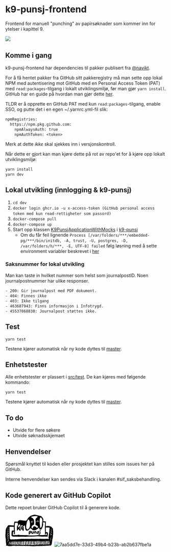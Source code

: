 # k9-punsj-frontend

Frontend for manuell "punching" av papirsøknader som kommer inn for ytelser i kapittel 9.

[![](https://github.com/navikt/k9-punsj-frontend/workflows/Build%20and%20deploy%20K9-punsj-frontend/badge.svg)](https://github.com/navikt/k9-punsj-frontend/actions?query=workflow%3A%22Build+and+deploy+K9-punsj-frontend%22)

## Komme i gang

k9-punsj-frontend har dependencies til pakker publisert fra [@navikt](https://github.com/navikt).

For å få hentet pakker fra GitHub sitt pakkeregistry må man sette opp lokal NPM med autentisering mot GitHub med en Personal Access Token (PAT) med `read:packages`-tilgang i lokalt utviklingsmiljø, før man gjør `yarn install`. GitHub har en guide på hvordan man gjør dette [her](https://docs.github.com/en/packages/working-with-a-github-packages-registry/working-with-the-npm-registry#authenticating-to-github-packages).

TLDR er å opprette en GitHub PAT med kun `read:packages`-tilgang, enable SSO, og putte det i en egen ~/.yarnrc.yml-fil slik:

```
npmRegistries:
  https://npm.pkg.github.com:
    npmAlwaysAuth: true
    npmAuthToken: <token>
```

Merk at dette _ikke_ skal sjekkes inn i versjonskontroll.

Når dette er gjort kan man kjøre dette på rot av repo'et for å kjøre opp lokalt utviklingsmiljø:

```
yarn install
yarn dev
```

## Lokal utvikling (innlogging & k9-punsj)

1. `cd dev`
2. `docker login ghcr.io -u x-access-token (GitHub personal access token med kun read-rettigheter som passord)`
3. `docker-compose pull`
4. `docker-compose up`
5. Start opp klassen [K9PunsjApplicationWithMocks](https://github.com/navikt/k9-punsj/blob/master/app/src/test/kotlin/no/nav/k9punsj/K9PunsjApplicationWithMocks.kt) i [k9-punsj](https://github.com/navikt/k9-punsj)
    - Om du får feil lignende `Process [/var/folders/***/embedded-pg/***/bin/initdb, -A, trust, -U, postgres, -D, /var/folders/h/***, -E, UTF-8] failed` følg løsning med å sette environment variabler beskrevet i [her](https://github.com/zonkyio/embedded-postgres/issues/11#issuecomment-533468269)

### Saksnummer for lokal utvikling

Man kan taste in hvilket nummer som helst som journalpostID. Noen journalpostnummer har ulike responser.

```
- 200: Gir journalpost med PDF dokument.
- 404: Finnes ikke
- 403: Ikke tilgang
- 463687943: Finns informasjon i Infotrygd.
- 45537868838: Journalpost støttes ikke.
```

## Test

```
yarn test
```

Testene kjører automatisk når ny kode dyttes til [master](https://github.com/navikt/k9-punsj-frontend).

## Enhetstester

Alle enhetstester er plassert i [src/test](src/test). De kan kjøres med følgende kommando:

```
yarn test
```

Testene kjører automatisk når ny kode dyttes til [master](https://github.com/navikt/k9-punsj-frontend).

## To do

-   Utvide for flere søkere
-   Utvide søknadsskjemaet

## Henvendelser

Spørsmål knyttet til koden eller prosjektet kan stilles som issues her på GitHub.

Interne henvendelser kan sendes via Slack i kanalen #sif_saksbehandling.

## Kode generert av GitHub Copilot

Dette repoet bruker GitHub Copilot til å generere kode.

![k9-punsj-frontend](logo.png)
![7aa5dd7e-33d3-49b4-b23b-ab2b637fbe1a](https://github.com/navikt/k9-punsj-frontend/assets/25080417/4dab2369-6493-4abb-a613-a5f409ecfd57)
